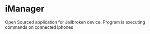 # iManager
Open Sourced application for Jailbroken device. Program is executing commands on connected iphones
